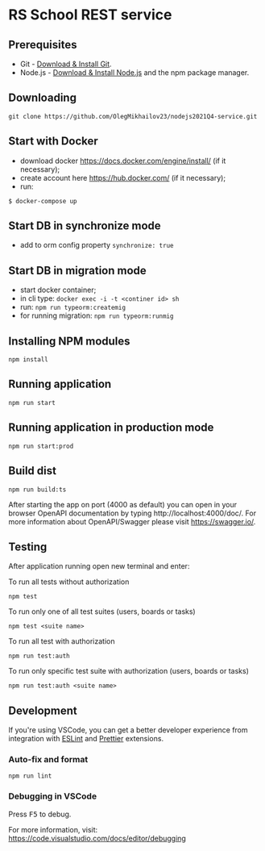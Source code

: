 # RS School REST service

## Prerequisites

- Git - [Download & Install Git](https://git-scm.com/downloads).
- Node.js - [Download & Install Node.js](https://nodejs.org/en/download/) and the npm package manager.

## Downloading

```
git clone https://github.com/OlegMikhailov23/nodejs2021Q4-service.git
```

## Start with Docker

 - download docker https://docs.docker.com/engine/install/ (if it necessary);
 - create account here https://hub.docker.com/ (if it necessary);
 - run:
 ```
 $ docker-compose up
```

## Start DB in synchronize mode
 - add to orm config property `synchronize: true`
 
## Start DB in migration mode
 - start docker container;
 - in cli type:
 ```docker exec -i -t <continer id> sh```
 - run:
 ```npm run typeorm:createmig```
 - for running migration: 
 ```npm run typeorm:runmig```

## Installing NPM modules

```
npm install
```

## Running application

```
npm run start
```

## Running application in production mode

```
npm run start:prod
```

## Build dist

```
npm run build:ts
```

After starting the app on port (4000 as default) you can open
in your browser OpenAPI documentation by typing http://localhost:4000/doc/.
For more information about OpenAPI/Swagger please visit https://swagger.io/.

## Testing

After application running open new terminal and enter:

To run all tests without authorization

```
npm test
```

To run only one of all test suites (users, boards or tasks)

```
npm test <suite name>
```

To run all test with authorization

```
npm run test:auth
```

To run only specific test suite with authorization (users, boards or tasks)

```
npm run test:auth <suite name>
```

## Development

If you're using VSCode, you can get a better developer experience from integration with [ESLint](https://marketplace.visualstudio.com/items?itemName=dbaeumer.vscode-eslint) and [Prettier](https://marketplace.visualstudio.com/items?itemName=esbenp.prettier-vscode) extensions.

### Auto-fix and format

```
npm run lint
```

### Debugging in VSCode

Press <kbd>F5</kbd> to debug.

For more information, visit: https://code.visualstudio.com/docs/editor/debugging
